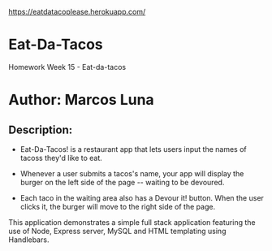 https://eatdatacoplease.herokuapp.com/

# Eat-Da-Tacos

Homework Week 15 - Eat-da-tacos

# Author: Marcos Luna


## **Description:**

* Eat-Da-Tacos! is a restaurant app that lets users input the names of tacoss they'd like to eat.

* Whenever a user submits a tacos's name, your app will display the burger on the left side of the page -- waiting to be devoured.

* Each taco in the waiting area also has a Devour it! button. When the user clicks it, the burger will move to the right side of the page.



This application demonstrates a simple full stack application featuring the use of Node, Express server, MySQL and HTML templating using Handlebars.

